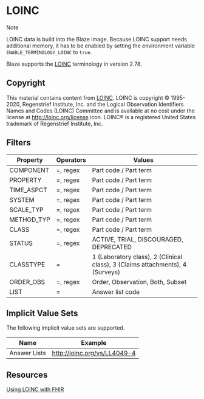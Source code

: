# LOINC <Badge type="info" text="Feature: TERMINOLOGY_LOINC"/> <Badge type="warning" text="Since 0.32.0"/>

> [!NOTE]
> LOINC data is build into the Blaze image. Because LOINC support needs additional memory, it has to be enabled by setting the environment variable `ENABLE_TERMINOLOGY_LOINC` to `true`.

Blaze supports the [LOINC](https://loinc.org) terminology in version 2.78.

## Copyright

This material contains content from [LOINC](http://loinc.org). LOINC is copyright © 1995-2020, Regenstrief Institute, Inc. and the Logical Observation Identifiers Names and Codes (LOINC) Committee and is available at no cost under the license at http://loinc.org/license icon. LOINC® is a registered United States trademark of Regenstrief Institute, Inc.

## Filters

| Property   | Operators | Values                                                                        |
|------------|-----------|-------------------------------------------------------------------------------|
| COMPONENT  | =, regex  | Part code / Part term                                                         |
| PROPERTY   | =, regex  | Part code / Part term                                                         |
| TIME_ASPCT | =, regex  | Part code / Part term                                                         |
| SYSTEM     | =, regex  | Part code / Part term                                                         |
| SCALE_TYP  | =, regex  | Part code / Part term                                                         |
| METHOD_TYP | =, regex  | Part code / Part term                                                         |
| CLASS      | =, regex  | Part code / Part term                                                         |
| STATUS     | =, regex  | ACTIVE, TRIAL, DISCOURAGED, DEPRECATED                                        |
| CLASSTYPE  | =         | 1 (Laboratory class), 2 (Clinical class), 3 (Claims attachments), 4 (Surveys) |
| ORDER_OBS  | =, regex  | Order, Observation, Both, Subset                                              |
| LIST       | =         | Answer list code                                                              |

## Implicit Value Sets

The following implicit value sets are supported.

| Name         | Example                      |
|--------------|------------------------------|
| Answer Lists | http://loinc.org/vs/LL4049-4 |

## Resources

[Using LOINC with FHIR](https://terminology.hl7.org/LOINC.html)
